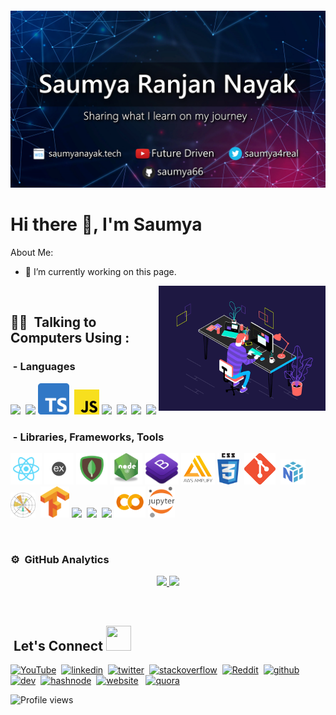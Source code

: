 
####  
![ ](https://github.com/saumya66/saumya66/blob/main/assets/nbanner.jpg)
# Hi there 👋, I'm Saumya 

About Me:  

- 🔭 I’m currently working on this page. 

<img alt="Coding Gif" src="https://github.com/saumya66/saumya66/blob/main/assets/gif.gif" height="200" align="right"/>&nbsp;&nbsp;
 <br/>

## 👨‍💻 &nbsp;Talking to Computers Using :

### &nbsp;- Languages

<img src = 'https://github.com/saumya66/saumya66/blob/main/assets/logo/cpp.png' height='40'/>&nbsp; <img src = 'https://github.com/saumya66/saumya66/blob/main/assets/logo/python.png' height='40'/>&nbsp;<img src = 'https://github.com/saumya66/saumya66/blob/main/assets/logo/ts.png' height='50'/>&nbsp; <img src = 'https://github.com/saumya66/saumya66/blob/main/assets/logo/js.png' height='40'/>&nbsp;<img src = 'https://github.com/saumya66/saumya66/blob/main/assets/logo/java.png' height='40'/>&nbsp; <img src = 'https://github.com/saumya66/saumya66/blob/main/assets/logo/html.png' width='40'/>&nbsp; <img src = 'https://github.com/saumya66/saumya66/blob/main/assets/logo/md.png' width='40'/>&nbsp;
<img src = 'https://github.com/saumya66/saumya66/blob/main/assets/logo/dart.png' height='30'/>&nbsp;

### &nbsp;- Libraries, Frameworks, Tools  


<img src = 'https://github.com/saumya66/saumya66/blob/main/assets/logo/reactl.png' height='50'/>&nbsp;<img src = 'https://github.com/saumya66/saumya66/blob/main/assets/logo/express.png' height='50'/>&nbsp;<img src = 'https://github.com/saumya66/saumya66/blob/main/assets/logo/mongodb.png' height='50'/>&nbsp;<img src = 'https://github.com/saumya66/saumya66/blob/main/assets/logo/node-js.png' height='50'/>&nbsp;<img src = 'https://github.com/saumya66/saumya66/blob/main/assets/logo/bs.png' height='50'/>&nbsp;<img src = 'https://github.com/saumya66/saumya66/blob/main/assets/logo/aws.png' height='50'/>&nbsp;<img src = 'https://github.com/saumya66/saumya66/blob/main/assets/logo/css.png' height='50'/>&nbsp;
<img src = 'https://github.com/saumya66/saumya66/blob/main/assets/logo/git.png' height='50'/>&nbsp;
<img src = 'https://github.com/saumya66/saumya66/blob/main/assets/logo/numpy.png' height='40'/>&nbsp; <img src = 'https://github.com/saumya66/saumya66/blob/main/assets/logo/matplotlb-.png' height='40'/>&nbsp; <img src = 'https://github.com/saumya66/saumya66/blob/main/assets/logo/tens.png' height='50'/>&nbsp;<img src = 'https://github.com/saumya66/saumya66/blob/main/assets/logo/scikit.png' height='40'/>&nbsp; <img src = 'https://github.com/saumya66/saumya66/blob/main/assets/logo/pandas.jpg' height='40'/>&nbsp; <img src = 'https://github.com/saumya66/saumya66/blob/main/assets/logo/flutter.png' height='40'/>&nbsp;<img src = 'https://github.com/saumya66/saumya66/blob/main/assets/logo/colab.png' height='50'/>&nbsp;<img src = 'https://github.com/saumya66/saumya66/blob/main/assets/logo/jupy.png' height='50'/>&nbsp;
 
&nbsp;
### ⚙️ &nbsp;GitHub Analytics

<p align="center">
<a href="https://github.com/saumya66">
  <img height="180em" src="https://github-readme-stats-eight-theta.vercel.app/api?username=saumya66&show_icons=true&theme=chartreuse-dark&include_all_commits=true&count_private=true"/>
  <img height="180em" src="https://github-readme-stats-eight-theta.vercel.app/api/top-langs/?username=saumya66&layout=compact&langs_count=8&theme=chartreuse-dark"/>
</a>
</p>


 
&nbsp;
## &nbsp;Let's Connect <img src="https://github.com/saumya66/saumya66/blob/main/assets/logo/socials.png" width=40 height=40 /> 

[<img src='https://github.com/saumya66/saumya66/blob/main/assets/logo/iconfinder_social_media_isometric_2-youtube_3529652.png' alt='YouTube' height='40'>](https://www.youtube.com/channel/UCx-HdHfKu1rXgNIfNaKMsAA) &nbsp;[<img src='https://github.com/saumya66/saumya66/blob/main/assets/logo/iconfinder_social_media_isometric_14-linkedin_3529657.png' alt='linkedin' height='40'>](https://www.linkedin.com/in/saumya-ranjan-nayak-30ba7a187/)&nbsp;  [<img src='https://github.com/saumya66/saumya66/blob/main/assets/logo/iconfinder_social_media_isometric_6-twitter_3529664.png' alt='twitter' height='40'>](https://twitter.com/saumya4real)&nbsp;  [<img src='https://github.com/saumya66/saumya66/blob/main/assets/logo/iconfinder_StackOverflow_2613280.png' alt='stackoverflow' height='40'>](https://stackoverflow.com/users/13484967)&nbsp; [<img src='https://github.com/saumya66/saumya66/blob/main/assets/logo/iconfinder_social_media_isometric_20-reddit_3529678.png' alt='Reddit' height='40'>](https://www.reddit.com/user/fitvibesyt)&nbsp;
[<img src='https://github.com/saumya66/saumya66/blob/main/assets/logo/iconfinder__github_1156638.png' alt='github' height='40'>](https://github.com/saumya66)&nbsp;  [<img src='https://github.com/saumya66/saumya66/blob/main/assets/logo/dev.png' alt='dev' height='40'>](https://dev.to/saumya66)&nbsp;  [<img src='https://github.com/saumya66/saumya66/blob/main/assets/logo/hashnode.png' alt='hashnode' height='40'>](https://saumya.hashnode.dev/)&nbsp;   [<img src='https://github.com/saumya66/saumya66/blob/main/assets/logo/iconfinder_web_2916300.png' alt='website' height='40'>](https://saumyanayak.tech/)  &nbsp;
[<img src='https://github.com/saumya66/saumya66/blob/main/assets/logo/iconfinder_quora_2308125.png' alt='quora' height='40'>](https://www.quora.com/profile/Saumya-Ranjan-Nayak-14) 



![Profile views](https://gpvc.arturio.dev/saumya66)  
